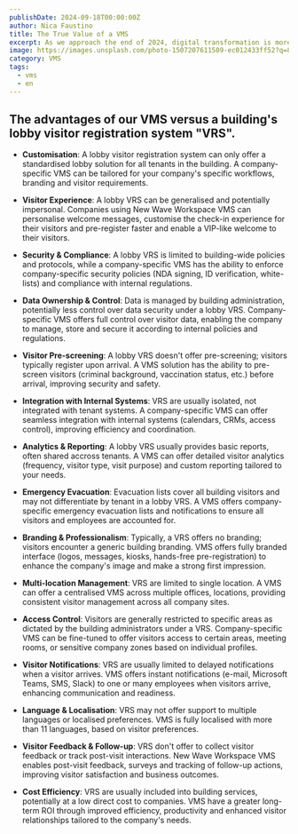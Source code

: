```yaml
---
publishDate: 2024-09-18T00:00:00Z
author: Nica Faustino
title: The True Value of a VMS
excerpt: As we approach the end of 2024, digital transformation is more relevant than ever before. New Wave Workspace company-specific visitor management system "VMS" can play a key role for companies.
image: https://images.unsplash.com/photo-1507207611509-ec012433ff52?q=80&w=3456&auto=format&fit=crop&ixlib=rb-4.0.3&ixid=M3wxMjA3fDB8MHxwaG90by1wYWdlfHx8fGVufDB8fHx8fA%3D%3D
category: VMS
tags:
  - vms
  - en
---
```


## The advantages of our VMS versus a building's lobby visitor registration system "VRS".

- **Customisation**: A lobby visitor registration system can only offer a standardised lobby solution for all tenants in the building. A company-specific VMS can be tailored for your company's specific workflows, branding and visitor requirements.

- **Visitor Experience**: A lobby VRS can be generalised and potentially impersonal. Companies using New Wave Workspace VMS can personalise welcome messages, customise the check-in experience for their visitors and pre-register faster and enable a VIP-like welcome to their visitors. 

- **Security & Compliance**: A lobby VRS is limited to building-wide policies and protocols, while a company-specific VMS has the ability to enforce company-specific security policies (NDA signing, ID verification, white-lists) and compliance with internal regulations. 

- **Data Ownership & Control**: Data is managed by building administration, potentially less control over data security under a lobby VRS. Company-specific VMS offers full control over visitor data, enabling the company to manage, store and secure it according to internal policies and regulations. 

- **Visitor Pre-screening**: A lobby VRS doesn't offer pre-screening; visitors typically register upon arrival. A VMS solution has the ability to pre-screen visitors (criminal background, vaccination status, etc.) before arrival, improving security and safety.

- **Integration with Internal Systems**: VRS are usually isolated, not integrated with tenant systems. A company-specific VMS can offer seamless integration with internal systems (calendars, CRMs, access control), improving efficiency and coordination. 

- **Analytics & Reporting**: A lobby VRS usually provides basic reports, often shared accross tenants. A VMS can offer detailed visitor analytics (frequency, visitor type, visit purpose) and custom reporting tailored to your needs. 

- **Emergency Evacuation**: Evacuation lists cover all building visitors and may not differentiate by tenant in a lobby VRS. A VMS offers company-specific emergency evacuation lists and notifications to ensure all visitors and employees are accounted for.

- **Branding & Professionalism**: Typically, a VRS offers no branding; visitors encounter a generic building branding. VMS offers fully branded interface (logos, messages, kiosks, hands-free pre-registration) to enhance the company's image and make a strong first impression. 

- **Multi-location Management**: VRS are limited to single location. A VMS can offer a centralised VMS across multiple offices, locations, providing consistent visitor management across all company sites.

- **Access Control**: Visitors are generally restricted to specific areas as dictated by the building administrators under a VRS. Company-specific VMS can be fine-tuned to offer visitors access to certain areas, meeting rooms, or sensitive company zones based on individual profiles.

- **Visitor Notifications**: VRS are usually limited to delayed notifications when a visitor arrives. VMS offers instant notifications (e-mail, Microsoft Teams, SMS, Slack) to one or many employees when visitors arrive, enhancing communication and readiness.

- **Language & Localisation**: VRS may not offer support to multiple languages or localised preferences. VMS is fully localised with more than 11 languages, based on visitor preferences. 

- **Visitor Feedback & Follow-up**:  VRS don't offer to collect visitor feedback or track post-visit interactions. New Wave Workspace VMS enables post-visit feedback, surveys and tracking of follow-up actions, improving visitor satisfaction and business outcomes.

- **Cost Efficiency**: VRS are usually included into building services, potentially at a low direct cost to companies. VMS have a greater long-term ROI through improved efficiency, productivity and enhanced visitor relationships tailored to the company's needs.